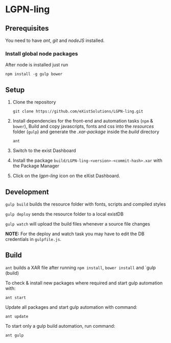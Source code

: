 # LGPN-ling

## Prerequisites

You need to have *ant*, *git* and *nodeJS* installed.

### Install global node packages

After node is installed just run

    npm install -g gulp bower
    
## Setup

1. Clone the repository

    `git clone https://github.com/eXistSolutions/LGPN-ling.git` 

1. Install dependencies for the front-end and automation tasks (`npm` & `bower`),
    Build and copy javascripts, fonts and css into the *resources* folder (`gulp`) and
    generate the *.xar-package* inside the *build* directory

    `ant`

1. Switch to the exist Dashboard

1. Install the package `build/LGPN-ling-<version>-<commit-hash>.xar` with the Package Manager

1. Click on the *lgpn-ling* icon on the eXist Dashboard.

## Development

`gulp build` builds the resource folder with fonts, scripts and compiled styles

`gulp deploy` sends the resource folder to a local existDB

`gulp watch` will upload the build files whenever a source file changes

**NOTE:** For the deploy and watch task you may have to edit the DB credentials in `gulpfile.js`.

## Build

`ant` builds a XAR file after running `npm install`, `bower install` and `gulp (build)

To check & install new packages where required and start gulp automation with:

`ant start`

Update all packages and start gulp automation with command:

`ant update`

To start only a gulp build automation, run command:

`ant gulp`
